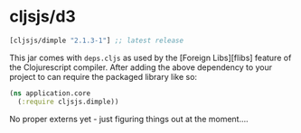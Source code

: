 # cljsjs/d3

[](dependency)
```clojure
[cljsjs/dimple "2.1.3-1"] ;; latest release
```
[](/dependency)

This jar comes with `deps.cljs` as used by the [Foreign Libs][flibs] feature
of the Clojurescript compiler. After adding the above dependency to your project
to can require the packaged library like so:

```clojure
(ns application.core
  (:require cljsjs.dimple))
```

No proper externs yet - just figuring things out at the moment....



